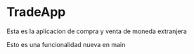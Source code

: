 # TradeApp
Esta es la aplicacion de compra y venta de moneda extranjera

Esto es una funcionalidad nueva en main